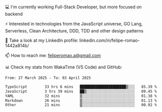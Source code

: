💻 I'm currently working Full-Stack Developer, but more focused on backend

⚡ Interested in technologies from the JavaScript universe, GO Lang, Serverless, Clean Architecture, DDD, TDD and other design patterns

👥 Take a look at my LinkedIn profile: linkedin.com/in/felipe-romao-1442a814b/

📫 How to reach me: feliperomao.a@gmail.com

📊 Check my stats from WakaTime (VS Code) and GitHub:

<!--START_SECTION:waka-->

```txt
From: 27 March 2025 - To: 03 April 2025

TypeScript        33 hrs 6 mins   █████████████████████▒░░░   85.39 %
JavaScript        3 hrs 39 mins   ██▒░░░░░░░░░░░░░░░░░░░░░░   09.45 %
YAML              32 mins         ▒░░░░░░░░░░░░░░░░░░░░░░░░   01.38 %
Markdown          26 mins         ▒░░░░░░░░░░░░░░░░░░░░░░░░   01.13 %
Other             21 mins         ▒░░░░░░░░░░░░░░░░░░░░░░░░   00.92 %
```

<!--END_SECTION:waka-->
